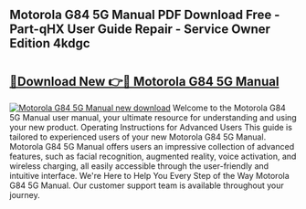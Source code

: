 ## Motorola G84 5G Manual PDF Download Free - Part-qHX User Guide Repair - Service Owner Edition 4kdgc

# <h2><a href="http://cf19593.oget.top/?id=Motorola+G84+5G+Manual">🔗Download New 👉🔴 Motorola G84 5G Manual</a></h2>

[![Motorola G84 5G Manual new download](https://i.imgur.com/5g1atiW.png)](http://cf19593.oget.top/?id=Motorola+G84+5G+Manual)
Welcome to the Motorola G84 5G Manual user manual, your ultimate resource for understanding and using your new product. Operating Instructions for Advanced Users This guide is tailored to experienced users of your new Motorola G84 5G Manual. Motorola G84 5G Manual offers users an impressive collection of advanced features, such as facial recognition, augmented reality, voice activation, and wireless charging, all easily accessible through the user-friendly and intuitive interface. We're Here to Help You Every Step of the Way Motorola G84 5G Manual. Our customer support team is available throughout your journey.
